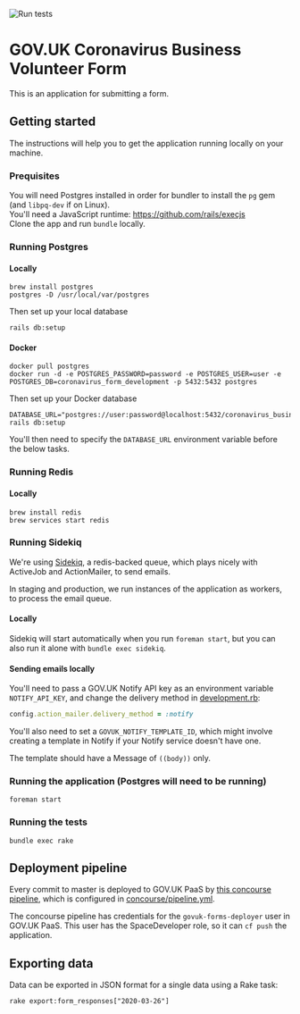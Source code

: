 ![Run tests](https://github.com/alphagov/govuk-coronavirus-business-volunteer-form/workflows/Run%20tests/badge.svg)

# GOV.UK Coronavirus Business Volunteer Form

This is an application for submitting a form.

## Getting started

The instructions will help you to get the application running
locally on your machine.

### Prequisites

You will need Postgres installed in order for bundler to install the `pg` gem (and `libpq-dev` if on Linux).  
You'll need a JavaScript runtime: https://github.com/rails/execjs  
Clone the app and run `bundle` locally.  

### Running Postgres

#### Locally

    brew install postgres
    postgres -D /usr/local/var/postgres

Then set up your local database

    rails db:setup

#### Docker

    docker pull postgres
    docker run -d -e POSTGRES_PASSWORD=password -e POSTGRES_USER=user -e POSTGRES_DB=coronavirus_form_development -p 5432:5432 postgres

Then set up your Docker database

    DATABASE_URL="postgres://user:password@localhost:5432/coronavirus_business_volunteer_form_development" rails db:setup

You'll then need to specify the `DATABASE_URL` environment variable before the below tasks.

### Running Redis

#### Locally

    brew install redis
    brew services start redis

### Running Sidekiq

We're using [Sidekiq][], a redis-backed queue, which plays nicely with ActiveJob
and ActionMailer, to send emails.

In staging and production, we run instances of the application as workers,
to process the email queue.

#### Locally

Sidekiq will start automatically when you run `foreman start`, but you can
also run it alone with `bundle exec sidekiq`.

#### Sending emails locally

You'll need to pass a GOV.UK Notify API key as an environment variable
`NOTIFY_API_KEY`, and change the delivery method in [development.rb][]:

```ruby
config.action_mailer.delivery_method = :notify
```

You'll also need to set a `GOVUK_NOTIFY_TEMPLATE_ID`, which might involve
creating a template in Notify if your Notify service doesn't have one.

The template should have a Message of `((body))` only.

[Sidekiq]: https://github.com/mperham/sidekiq
[development.rb]: config/environments/development.rb

### Running the application (Postgres will need to be running)

    foreman start

### Running the tests

    bundle exec rake

## Deployment pipeline

Every commit to master is deployed to GOV.UK PaaS by
[this concourse pipeline](https://cd.gds-reliability.engineering/teams/govuk-tools/pipelines/govuk-coronavirus-business-volunteer-form),
which is configured in [concourse/pipeline.yml](concourse/pipeline.yml).

The concourse pipeline has credentials for the `govuk-forms-deployer` user in
GOV.UK PaaS. This user has the SpaceDeveloper role, so it can `cf push` the application.

## Exporting data

Data can be exported in JSON format for a single data using a Rake task:

```
rake export:form_responses["2020-03-26"]
```
